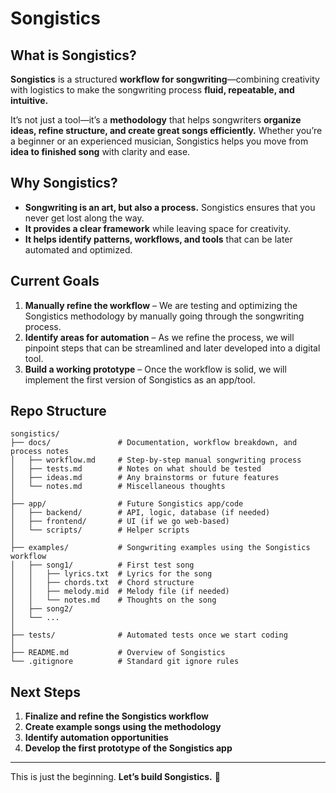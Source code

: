 # Songistics

## What is Songistics?
**Songistics** is a structured **workflow for songwriting**—combining creativity with logistics to make the songwriting process **fluid, repeatable, and intuitive.**

It’s not just a tool—it’s a **methodology** that helps songwriters **organize ideas, refine structure, and create great songs efficiently.** Whether you’re a beginner or an experienced musician, Songistics helps you move from **idea to finished song** with clarity and ease.

## Why Songistics?
- **Songwriting is an art, but also a process.** Songistics ensures that you never get lost along the way.
- **It provides a clear framework** while leaving space for creativity.
- **It helps identify patterns, workflows, and tools** that can be later automated and optimized.

## Current Goals
1. **Manually refine the workflow** – We are testing and optimizing the Songistics methodology by manually going through the songwriting process.
2. **Identify areas for automation** – As we refine the process, we will pinpoint steps that can be streamlined and later developed into a digital tool.
3. **Build a working prototype** – Once the workflow is solid, we will implement the first version of Songistics as an app/tool.

## Repo Structure
```
songistics/
├── docs/               # Documentation, workflow breakdown, and process notes
│   ├── workflow.md     # Step-by-step manual songwriting process
│   ├── tests.md        # Notes on what should be tested
│   ├── ideas.md        # Any brainstorms or future features
│   └── notes.md        # Miscellaneous thoughts
│
├── app/                # Future Songistics app/code
│   ├── backend/        # API, logic, database (if needed)
│   ├── frontend/       # UI (if we go web-based)
│   └── scripts/        # Helper scripts
│
├── examples/           # Songwriting examples using the Songistics workflow
│   ├── song1/          # First test song
│   │   ├── lyrics.txt  # Lyrics for the song
│   │   ├── chords.txt  # Chord structure
│   │   ├── melody.mid  # Melody file (if needed)
│   │   └── notes.md    # Thoughts on the song
│   ├── song2/          
│   └── ...
│
├── tests/              # Automated tests once we start coding
│
├── README.md           # Overview of Songistics
└── .gitignore          # Standard git ignore rules
```

## Next Steps
1. **Finalize and refine the Songistics workflow**
2. **Create example songs using the methodology**
3. **Identify automation opportunities**
4. **Develop the first prototype of the Songistics app**

---

This is just the beginning. **Let’s build Songistics.** 🚀

